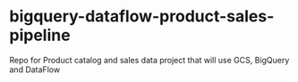 # bigquery-dataflow-product-sales-pipeline
Repo for Product catalog and sales data project that will use GCS, BigQuery and DataFlow
